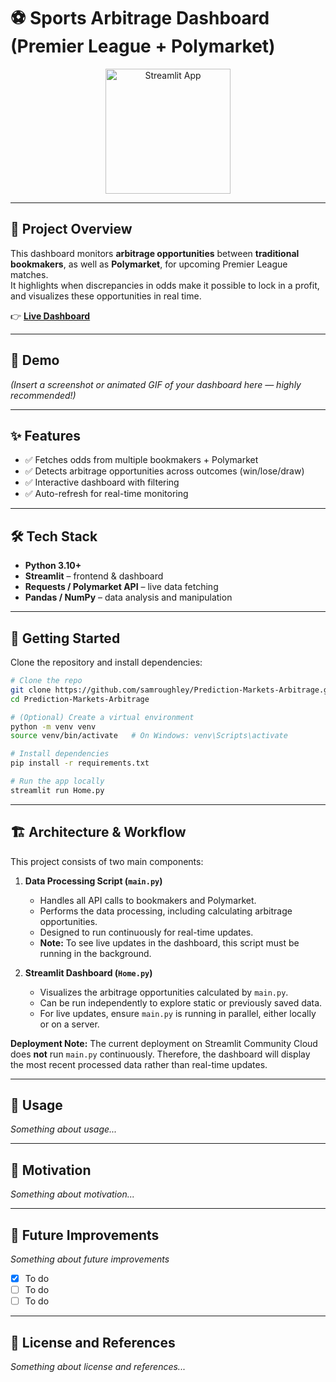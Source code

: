 # ⚽ Sports Arbitrage Dashboard (Premier League + Polymarket)

<div align="center">

<a href="https://prediction-markets-arbitrage.streamlit.app">
  <img src="https://static.streamlit.io/badges/streamlit_badge_black_white.svg" 
       alt="Streamlit App" 
       width="200"/>
</a>

</div>

---

## 📖 Project Overview

This dashboard monitors **arbitrage opportunities** between **traditional bookmakers**, as well as **Polymarket**, for upcoming Premier League matches.  
It highlights when discrepancies in odds make it possible to lock in a profit, and visualizes these opportunities in real time.

👉 [**Live Dashboard**](https://prediction-markets-arbitrage.streamlit.app)

---

## 📸 Demo

*(Insert a screenshot or animated GIF of your dashboard here — highly recommended!)*  

---

## ✨ Features

- ✅ Fetches odds from multiple bookmakers + Polymarket  
- ✅ Detects arbitrage opportunities across outcomes (win/lose/draw)   
- ✅ Interactive dashboard with filtering
- ✅ Auto-refresh for real-time monitoring  

---

## 🛠 Tech Stack

- **Python 3.10+**  
- **Streamlit** – frontend & dashboard  
- **Requests / Polymarket API** – live data fetching  
- **Pandas / NumPy** – data analysis and manipulation  

---

## 🚀 Getting Started

Clone the repository and install dependencies:

```bash
# Clone the repo
git clone https://github.com/samroughley/Prediction-Markets-Arbitrage.git
cd Prediction-Markets-Arbitrage

# (Optional) Create a virtual environment
python -m venv venv
source venv/bin/activate   # On Windows: venv\Scripts\activate

# Install dependencies
pip install -r requirements.txt

# Run the app locally
streamlit run Home.py
```

---

## 🏗 Architecture & Workflow

This project consists of two main components:

1. **Data Processing Script (`main.py`)**
   - Handles all API calls to bookmakers and Polymarket.
   - Performs the data processing, including calculating arbitrage opportunities.
   - Designed to run continuously for real-time updates.
   - **Note:** To see live updates in the dashboard, this script must be running in the background.

2. **Streamlit Dashboard (`Home.py`)**
   - Visualizes the arbitrage opportunities calculated by `main.py`.
   - Can be run independently to explore static or previously saved data.
   - For live updates, ensure `main.py` is running in parallel, either locally or on a server.

**Deployment Note:** The current deployment on Streamlit Community Cloud does **not** run `main.py` continuously. Therefore, the dashboard will display the most recent processed data rather than real-time updates.

---

## 📖 Usage

*Something about usage...*

---

## 🎯 Motivation

*Something about motivation...*

---

## 📌 Future Improvements

*Something about future improvements*

- [x] To do
- [ ] To do
- [ ] To do

---

## 📜 License and References

*Something about license and references...* 

